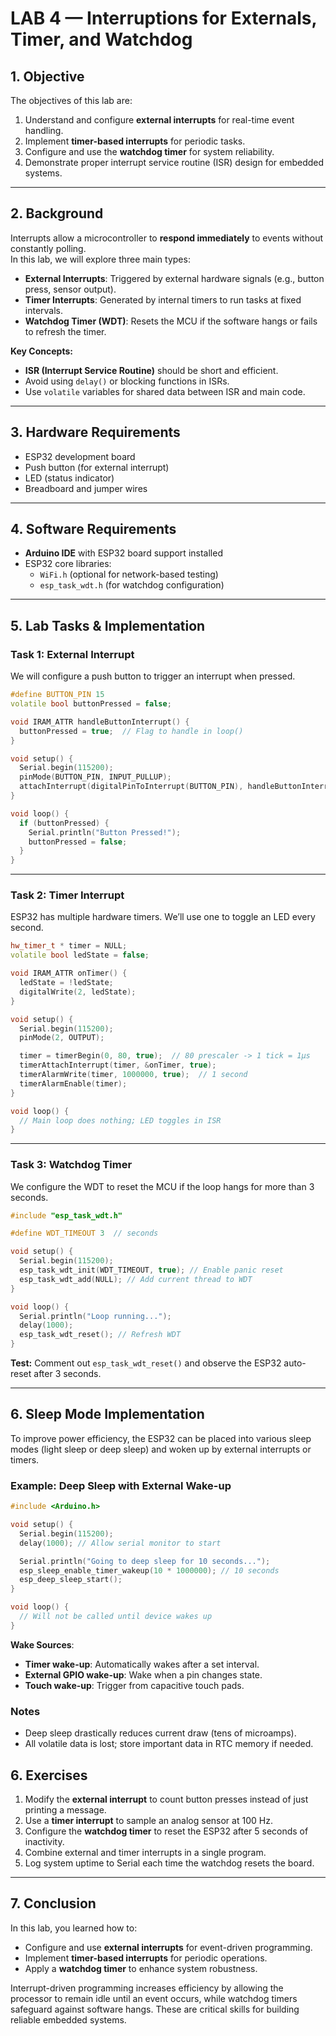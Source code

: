 # LAB 4 — Interruptions for Externals, Timer, and Watchdog

## 1. Objective
The objectives of this lab are:
1. Understand and configure **external interrupts** for real-time event handling.
2. Implement **timer-based interrupts** for periodic tasks.
3. Configure and use the **watchdog timer** for system reliability.
4. Demonstrate proper interrupt service routine (ISR) design for embedded systems.

---

## 2. Background
Interrupts allow a microcontroller to **respond immediately** to events without constantly polling.  
In this lab, we will explore three main types:

- **External Interrupts**: Triggered by external hardware signals (e.g., button press, sensor output).
- **Timer Interrupts**: Generated by internal timers to run tasks at fixed intervals.
- **Watchdog Timer (WDT)**: Resets the MCU if the software hangs or fails to refresh the timer.

**Key Concepts:**
- **ISR (Interrupt Service Routine)** should be short and efficient.
- Avoid using `delay()` or blocking functions in ISRs.
- Use `volatile` variables for shared data between ISR and main code.

---

## 3. Hardware Requirements
- ESP32 development board
- Push button (for external interrupt)
- LED (status indicator)
- Breadboard and jumper wires

---

## 4. Software Requirements
- **Arduino IDE** with ESP32 board support installed
- ESP32 core libraries:
  - `WiFi.h` (optional for network-based testing)
  - `esp_task_wdt.h` (for watchdog configuration)

---

## 5. Lab Tasks & Implementation

### Task 1: External Interrupt
We will configure a push button to trigger an interrupt when pressed.

```cpp
#define BUTTON_PIN 15
volatile bool buttonPressed = false;

void IRAM_ATTR handleButtonInterrupt() {
  buttonPressed = true;  // Flag to handle in loop()
}

void setup() {
  Serial.begin(115200);
  pinMode(BUTTON_PIN, INPUT_PULLUP);
  attachInterrupt(digitalPinToInterrupt(BUTTON_PIN), handleButtonInterrupt, FALLING);
}

void loop() {
  if (buttonPressed) {
    Serial.println("Button Pressed!");
    buttonPressed = false;
  }
}
```

---

### Task 2: Timer Interrupt
ESP32 has multiple hardware timers. We’ll use one to toggle an LED every second.

```cpp
hw_timer_t * timer = NULL;
volatile bool ledState = false;

void IRAM_ATTR onTimer() {
  ledState = !ledState;
  digitalWrite(2, ledState);
}

void setup() {
  Serial.begin(115200);
  pinMode(2, OUTPUT);

  timer = timerBegin(0, 80, true);  // 80 prescaler -> 1 tick = 1µs
  timerAttachInterrupt(timer, &onTimer, true);
  timerAlarmWrite(timer, 1000000, true);  // 1 second
  timerAlarmEnable(timer);
}

void loop() {
  // Main loop does nothing; LED toggles in ISR
}
```

---

### Task 3: Watchdog Timer
We configure the WDT to reset the MCU if the loop hangs for more than 3 seconds.

```cpp
#include "esp_task_wdt.h"

#define WDT_TIMEOUT 3  // seconds

void setup() {
  Serial.begin(115200);
  esp_task_wdt_init(WDT_TIMEOUT, true); // Enable panic reset
  esp_task_wdt_add(NULL); // Add current thread to WDT
}

void loop() {
  Serial.println("Loop running...");
  delay(1000);
  esp_task_wdt_reset(); // Refresh WDT
}
```

**Test:** Comment out `esp_task_wdt_reset()` and observe the ESP32 auto-reset after 3 seconds.

---



## 6. Sleep Mode Implementation
To improve power efficiency, the ESP32 can be placed into various sleep modes (light sleep or deep sleep) and woken up by external interrupts or timers.

### Example: Deep Sleep with External Wake-up
```cpp
#include <Arduino.h>

void setup() {
  Serial.begin(115200);
  delay(1000); // Allow serial monitor to start

  Serial.println("Going to deep sleep for 10 seconds...");
  esp_sleep_enable_timer_wakeup(10 * 1000000); // 10 seconds
  esp_deep_sleep_start();
}

void loop() {
  // Will not be called until device wakes up
}
```

**Wake Sources**:
- **Timer wake-up**: Automatically wakes after a set interval.
- **External GPIO wake-up**: Wake when a pin changes state.
- **Touch wake-up**: Trigger from capacitive touch pads.

### Notes
- Deep sleep drastically reduces current draw (tens of microamps).
- All volatile data is lost; store important data in RTC memory if needed.

## 6. Exercises
1. Modify the **external interrupt** to count button presses instead of just printing a message.
2. Use a **timer interrupt** to sample an analog sensor at 100 Hz.
3. Configure the **watchdog timer** to reset the ESP32 after 5 seconds of inactivity.
4. Combine external and timer interrupts in a single program.
5. Log system uptime to Serial each time the watchdog resets the board.

---

## 7. Conclusion
In this lab, you learned how to:
- Configure and use **external interrupts** for event-driven programming.
- Implement **timer-based interrupts** for periodic operations.
- Apply a **watchdog timer** to enhance system robustness.

Interrupt-driven programming increases efficiency by allowing the processor to remain idle until an event occurs, while watchdog timers safeguard against software hangs. These are critical skills for building reliable embedded systems.
